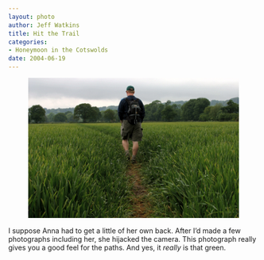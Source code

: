 ```yaml
--- 
layout: photo
author: Jeff Watkins
title: Hit the Trail
categories: 
- Honeymoon in the Cotswolds
date: 2004-06-19
---
```


<figure><img class="photo" src="/photos/IMG_0961.jpg"></figure>

I suppose Anna had to get a little of her own back. After I’d made a few
photographs including her, she hijacked the camera. This photograph really
gives you a good feel for the paths. And yes, it _really_ is that green.

